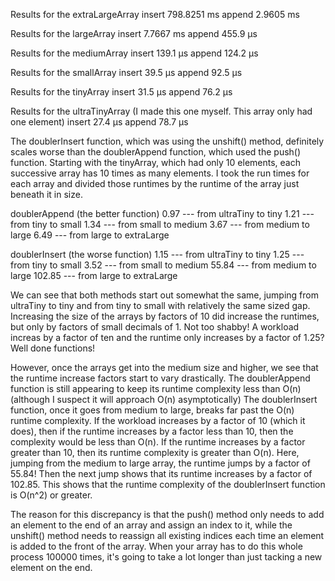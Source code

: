 Results for the extraLargeArray
insert 798.8251 ms
append 2.9605 ms

Results for the largeArray
insert 7.7667 ms
append 455.9 μs

Results for the mediumArray
insert 139.1 μs
append 124.2 μs

Results for the smallArray
insert 39.5 μs
append 92.5 μs

Results for the tinyArray
insert 31.5 μs
append 76.2 μs

Results for the ultraTinyArray (I made this one myself. This array only had one element)
insert 27.4 μs
append 78.7 μs


The doublerInsert function, which was using the unshift() method, definitely scales worse than the doublerAppend function, which used the push() function. Starting with the tinyArray, which had only 10 elements, each successive array has 10 times as many elements. I took the run times for each array and divided those runtimes by the runtime of the array just beneath it in size.

doublerAppend (the better function)
0.97  --- from ultraTiny to tiny
1.21  --- from tiny to small
1.34  --- from small to medium
3.67  --- from medium to large
6.49  --- from large to extraLarge

doublerInsert (the worse function)
1.15  --- from ultraTiny to tiny
1.25  --- from tiny to small
3.52  --- from small to medium
55.84  --- from medium to large
102.85 --- from large to extraLarge

We can see that both methods start out somewhat the same, jumping from ultraTiny to tiny and from tiny to small with relatively the same sized gap. Increasing the size of the arrays by factors of 10 did increase the runtimes, but only by factors of small decimals of 1. Not too shabby! A workload increas by a factor of ten and the runtime only increases by a factor of 1.25? Well done functions!

However, once the arrays get into the medium size and higher, we see that the runtime increase factors start to vary drastically. The doublerAppend function is still appearing to keep its runtime complexity less than O(n) (although I suspect it will approach O(n) asymptotically) The doublerInsert function, once it goes from medium to large, breaks far past the O(n) runtime complexity. If the workload increases by a factor of 10 (which it does), then if the runtime increases by a factor less than 10, then the complexity would be less than O(n). If the runtime increases by a factor greater than 10, then its runtime complexity is greater than O(n). Here, jumping from the medium to large array, the runtime jumps by a factor of 55.84! Then the next jump shows that its runtime increases by a factor of 102.85. This shows that the runtime complexity of the doublerInsert function is O(n^2) or greater.

The reason for this discrepancy is that the push() method only needs to add an element to the end of an array and assign an index to it, while the unshift() method needs to reassign all existing indices each time an element is added to the front of the array. When your array has to do this whole process 100000 times, it's going to take a lot longer than just tacking a new element on the end.